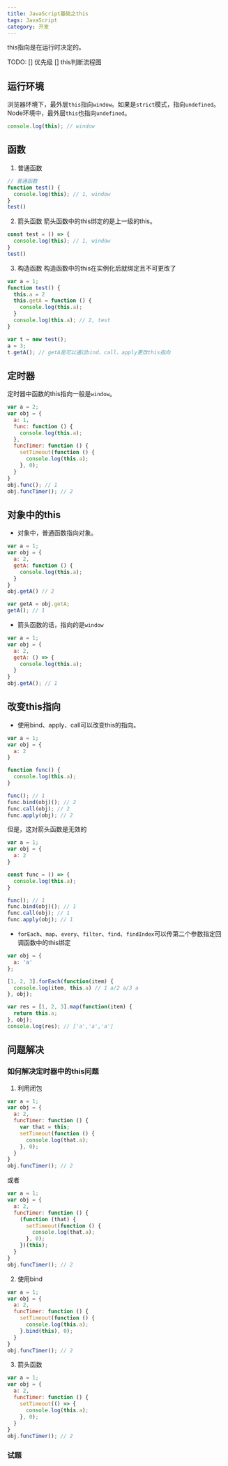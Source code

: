 ```yaml
---
title: JavaScript基础之this
tags: JavaScript
category: 开发
---
```


this指向是在运行时决定的。

TODO: 
[] 优先级
[] this判断流程图


## 运行环境
浏览器环境下，最外层`this`指向`window`。如果是`strict`模式，指向`undefined`。Node环境中，最外层`this`也指向`undefined`。
```javascript
console.log(this); // window
```

## 函数
1. 普通函数
```javascript
// 普通函数
function test() {
  console.log(this); // 1, window
}
test()
```

2. 箭头函数
箭头函数中的this绑定的是上一级的this。
```javascript
const test = () => {
  console.log(this); // 1, window
}
test()
```

3. 构造函数
构造函数中的this在实例化后就绑定且不可更改了
```javascript
var a = 1;
function test() {
  this.a = 2
  this.getA = function () {
    console.log(this.a);
  }
  console.log(this.a); // 2, test
}

var t = new test();
a = 3;
t.getA(); // getA是可以通过bind、call、apply更改this指向
```

## 定时器
定时器中函数的this指向一般是`window`。
```javascript
var a = 2;
var obj = {
  a: 1,
  func: function () {
    console.log(this.a);
  },
  funcTimer: function () {
    setTimeout(function () {
      console.log(this.a);
    }, 0);
  }
}
obj.func(); // 1
obj.funcTimer(); // 2
```

## 对象中的this
* 对象中，普通函数指向对象。
```javascript
var a = 1;
var obj = {
  a: 2,
  getA: function () {
    console.log(this.a);
  }
}
obj.getA() // 2

var getA = obj.getA;
getA(); // 1
```

* 箭头函数的话，指向的是`window`
```javascript
var a = 1;
var obj = {
  a: 2,
  getA: () => {
    console.log(this.a);
  }
}
obj.getA(); // 1
```

## 改变this指向
* 使用bind、apply、call可以改变this的指向。
```javascript
var a = 1;
var obj = {
  a: 2
}

function func() {
  console.log(this.a);
}

func(); // 1
func.bind(obj)(); // 2
func.call(obj); // 2
func.apply(obj); // 2
```

但是，这对箭头函数是无效的
```javascript
var a = 1;
var obj = {
  a: 2
}

const func = () => {
  console.log(this.a);
}

func(); // 1
func.bind(obj)(); // 1
func.call(obj); // 1
func.apply(obj); // 1
```

* `forEach`、`map`、`every`、`filter`、`find`、`findIndex`可以传第二个参数指定回调函数中的this绑定
```javascript
var obj = {
  a: 'a'
};

[1, 2, 3].forEach(function(item) {
  console.log(item, this.a) // 1 a/2 a/3 a
}, obj);

var res = [1, 2, 3].map(function(item) {
  return this.a;
}, obj);
console.log(res); // ['a','a','a']
```

## 问题解决
### 如何解决定时器中的this问题
1. 利用闭包
```javascript
var a = 1;
var obj = {
  a: 2,
  funcTimer: function () {
    var that = this;
    setTimeout(function () {
      console.log(that.a);
    }, 0);
  }
}
obj.funcTimer(); // 2
```
或者
```javascript
var a = 1;
var obj = {
  a: 2,
  funcTimer: function () {
    (function (that) {
      setTimeout(function () {
        console.log(that.a);
      }, 0);
    })(this);
  }
}
obj.funcTimer(); // 2
```

2. 使用bind
```javascript
var a = 1;
var obj = {
  a: 2,
  funcTimer: function () {
    setTimeout(function () {
      console.log(this.a);
    }.bind(this), 0);
  }
}
obj.funcTimer(); // 2
```

3. 箭头函数
```javascript
var a = 1;
var obj = {
  a: 2,
  funcTimer: function () {
    setTimeout(() => {
      console.log(this.a);
    }, 0);
  }
}
obj.funcTimer(); // 2
```

### 试题